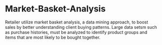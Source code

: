 # Market-Basket-Analysis
Retailer utilize market basket analysis, a data mining approach, to boost sales by better understanding client buying patterns. 
Large data setsm such as purchase histories, must be analyzed to identify product groups and items that are most likely to be bought together.
